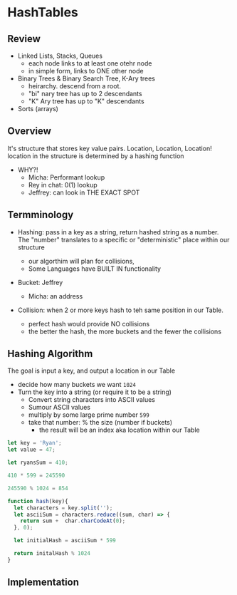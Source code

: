 # HashTables

## Review

- Linked Lists, Stacks, Queues
  - each node links to at least one otehr node 
  - in simple form, links to ONE other node
- Binary Trees & Binary Search Tree, K-Ary trees
  - heirarchy.  descend from a root.  
  - "bi" nary tree has up to 2 descendants
  - "K" Ary tree has up to "K" descendants
- Sorts (arrays)

## Overview

It's structure that stores key value pairs.  Location, Location, Location!  location in the structure is determined by a hashing function

  - WHY?!  
     - Micha:  Performant lookup
     - Rey in chat:  0(1) lookup
     - Jeffrey:  can look in THE EXACT SPOT

## Termminology

- Hashing:  pass in a key as a string, return hashed string as a number.  The "number" translates to a specific or "deterministic" place within our structure
  - our algorthim will plan for collisions, 
  - Some Languages have BUILT IN functionality

- Bucket:  Jeffrey
  - Micha:  an address

- Collision:  when 2 or more keys hash to teh same position in our Table.   
  - perfect hash would provide NO collisions
  - the better the hash, the more buckets and the fewer the collisions


## Hashing Algorithm

The goal is input a key, and output a location in our Table
- decide how many buckets we want `1024`
- Turn the key into a string (or require it to be a string)
  - Convert string characters into ASCII values
  - Sumour ASCII values
  - multiply by some large prime number `599`
  - take that number:  % the size (number if buckets)
    - the result will be an index aka location within our Table

```javascript
let key = 'Ryan';
let value = 47;

let ryansSum = 410;

410 * 599 = 245590

245590 % 1024 = 854

function hash(key){
  let characters = key.split('');
  let asciiSum = characters.reduce((sum, char) => {
    return sum +  char.charCodeAt(0);
  }, 0);

  let initialHash = asciiSum * 599

  return initalHash % 1024
}

```



## Implementation

